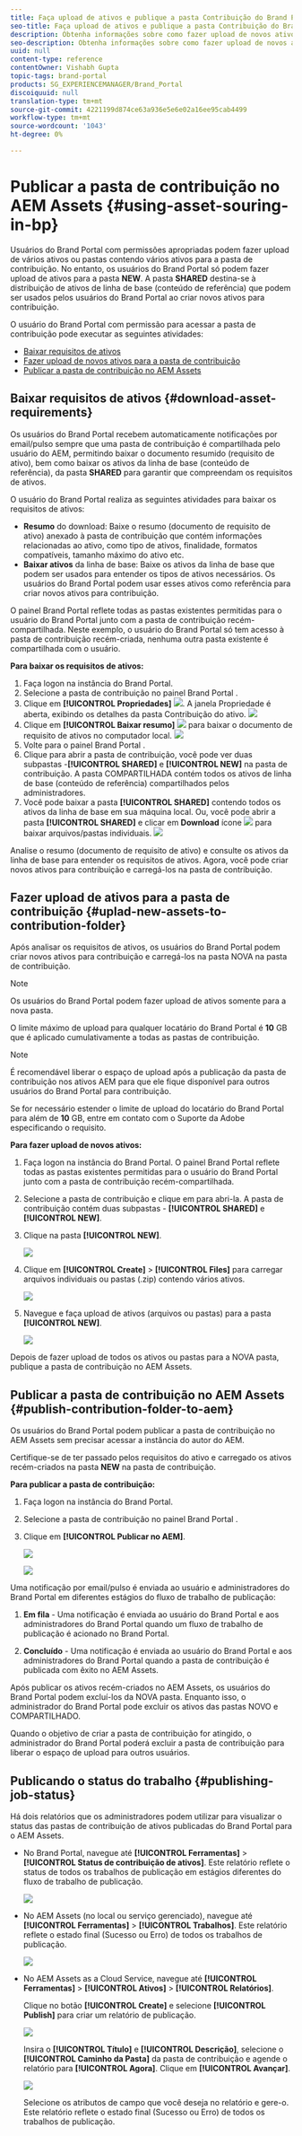 ```yaml
---
title: Faça upload de ativos e publique a pasta Contribuição do Brand Portal para o AEM Assets
seo-title: Faça upload de ativos e publique a pasta Contribuição do Brand Portal para o AEM Assets
description: Obtenha informações sobre como fazer upload de novos ativos e publicar a pasta de contribuição do Brand Portal para o AEM Assets.
seo-description: Obtenha informações sobre como fazer upload de novos ativos e publicar a pasta de contribuição do Brand Portal para o AEM Assets.
uuid: null
content-type: reference
contentOwner: Vishabh Gupta
topic-tags: brand-portal
products: SG_EXPERIENCEMANAGER/Brand_Portal
discoiquuid: null
translation-type: tm+mt
source-git-commit: 4221199d874ce63a936e5e6e02a16ee95cab4499
workflow-type: tm+mt
source-wordcount: '1043'
ht-degree: 0%

---
```



# Publicar a pasta de contribuição no AEM Assets {#using-asset-souring-in-bp}

Usuários do Brand Portal com permissões apropriadas podem fazer upload de vários ativos ou pastas contendo vários ativos para a pasta de contribuição. No entanto, os usuários do Brand Portal só podem fazer upload de ativos para a pasta **NEW**. A pasta **SHARED** destina-se à distribuição de ativos de linha de base (conteúdo de referência) que podem ser usados pelos usuários do Brand Portal ao criar novos ativos para contribuição.

O usuário do Brand Portal com permissão para acessar a pasta de contribuição pode executar as seguintes atividades:

* [Baixar requisitos de ativos](#download-asset-requirements)
* [Fazer upload de novos ativos para a pasta de contribuição](#uplad-new-assets-to-contribution-folder)
* [Publicar a pasta de contribuição no AEM Assets](#publish-contribution-folder-to-aem)

## Baixar requisitos de ativos {#download-asset-requirements}

Os usuários do Brand Portal recebem automaticamente notificações por email/pulso sempre que uma pasta de contribuição é compartilhada pelo usuário do AEM, permitindo baixar o documento resumido (requisito de ativo), bem como baixar os ativos da linha de base (conteúdo de referência), da pasta **SHARED** para garantir que compreendam os requisitos de ativos.

O usuário do Brand Portal realiza as seguintes atividades para baixar os requisitos de ativos:

* **Resumo** do download: Baixe o resumo (documento de requisito de ativo) anexado à pasta de contribuição que contém informações relacionadas ao ativo, como tipo de ativos, finalidade, formatos compatíveis, tamanho máximo do ativo etc.
* **Baixar ativos** da linha de base: Baixe os ativos da linha de base que podem ser usados para entender os tipos de ativos necessários. Os usuários do Brand Portal podem usar esses ativos como referência para criar novos ativos para contribuição.

O painel Brand Portal reflete todas as pastas existentes permitidas para o usuário do Brand Portal junto com a pasta de contribuição recém-compartilhada. Neste exemplo, o usuário do Brand Portal só tem acesso à pasta de contribuição recém-criada, nenhuma outra pasta existente é compartilhada com o usuário.

**Para baixar os requisitos de ativos:**

1. Faça logon na instância do Brand Portal.
1. Selecione a pasta de contribuição no painel Brand Portal .
1. Clique em **[!UICONTROL Propriedades]** ![](assets/properties.png). A janela Propriedade é aberta, exibindo os detalhes da pasta Contribuição do ativo.
   ![](assets/download-asset-requirement1.png)
1. Clique em **[!UICONTROL Baixar resumo]** ![](assets/download.png) para baixar o documento de requisito de ativos no computador local.
   ![](assets/download-asset-requirement2.png)
1. Volte para o painel Brand Portal .
1. Clique para abrir a pasta de contribuição, você pode ver duas subpastas -**[!UICONTROL SHARED]** e **[!UICONTROL NEW]** na pasta de contribuição. A pasta COMPARTILHADA contém todos os ativos de linha de base (conteúdo de referência) compartilhados pelos administradores.
1. Você pode baixar a pasta **[!UICONTROL SHARED]** contendo todos os ativos da linha de base em sua máquina local.
Ou, você pode abrir a pasta **[!UICONTROL SHARED]** e clicar em **Download** ícone ![](assets/download.png) para baixar arquivos/pastas individuais.
   ![](assets/download-asset-requirement3.png)

Analise o resumo (documento de requisito de ativo) e consulte os ativos da linha de base para entender os requisitos de ativos. Agora, você pode criar novos ativos para contribuição e carregá-los na pasta de contribuição.


## Fazer upload de ativos para a pasta de contribuição {#uplad-new-assets-to-contribution-folder}

Após analisar os requisitos de ativos, os usuários do Brand Portal podem criar novos ativos para contribuição e carregá-los na pasta NOVA na pasta de contribuição.

>[!NOTE]
>
>Os usuários do Brand Portal podem fazer upload de ativos somente para a nova pasta.
>
>O limite máximo de upload para qualquer locatário do Brand Portal é **10** GB que é aplicado cumulativamente a todas as pastas de contribuição.

>[!NOTE]
>
>É recomendável liberar o espaço de upload após a publicação da pasta de contribuição nos ativos AEM para que ele fique disponível para outros usuários do Brand Portal para contribuição.
>
>Se for necessário estender o limite de upload do locatário do Brand Portal para além de **10** GB, entre em contato com o Suporte da Adobe especificando o requisito.


**Para fazer upload de novos ativos:**

1. Faça logon na instância do Brand Portal.
O painel Brand Portal reflete todas as pastas existentes permitidas para o usuário do Brand Portal junto com a pasta de contribuição recém-compartilhada.

1. Selecione a pasta de contribuição e clique em para abri-la. A pasta de contribuição contém duas subpastas - **[!UICONTROL SHARED]** e **[!UICONTROL NEW]**.

1. Clique na pasta **[!UICONTROL NEW]**.

   ![](assets/upload-new-assets1.png)

1. Clique em **[!UICONTROL Create]** > **[!UICONTROL Files]** para carregar arquivos individuais ou pastas (.zip) contendo vários ativos.

   ![](assets/upload-new-assets2.png)

1. Navegue e faça upload de ativos (arquivos ou pastas) para a pasta **[!UICONTROL NEW]**.

   ![](assets/upload-new-assets3.png)

Depois de fazer upload de todos os ativos ou pastas para a NOVA pasta, publique a pasta de contribuição no AEM Assets.


## Publicar a pasta de contribuição no AEM Assets {#publish-contribution-folder-to-aem}

Os usuários do Brand Portal podem publicar a pasta de contribuição no AEM Assets sem precisar acessar a instância do autor do AEM.

Certifique-se de ter passado pelos requisitos do ativo e carregado os ativos recém-criados na pasta **NEW** na pasta de contribuição.

**Para publicar a pasta de contribuição:**

1. Faça logon na instância do Brand Portal.

1. Selecione a pasta de contribuição no painel Brand Portal .
1. Clique em **[!UICONTROL Publicar no AEM]**.

   ![](assets/export.png)

   ![](assets/publish-contribution-folder-to-aem.png)

Uma notificação por email/pulso é enviada ao usuário e administradores do Brand Portal em diferentes estágios do fluxo de trabalho de publicação:
1. **Em fila**  - Uma notificação é enviada ao usuário do Brand Portal e aos administradores do Brand Portal quando um fluxo de trabalho de publicação é acionado no Brand Portal.

1. **Concluído**  - Uma notificação é enviada ao usuário do Brand Portal e aos administradores do Brand Portal quando a pasta de contribuição é publicada com êxito no AEM Assets.

Após publicar os ativos recém-criados no AEM Assets, os usuários do Brand Portal podem excluí-los da NOVA pasta. Enquanto isso, o administrador do Brand Portal pode excluir os ativos das pastas NOVO e COMPARTILHADO.

Quando o objetivo de criar a pasta de contribuição for atingido, o administrador do Brand Portal poderá excluir a pasta de contribuição para liberar o espaço de upload para outros usuários.

## Publicando o status do trabalho {#publishing-job-status}

Há dois relatórios que os administradores podem utilizar para visualizar o status das pastas de contribuição de ativos publicadas do Brand Portal para o AEM Assets.

* No Brand Portal, navegue até **[!UICONTROL Ferramentas]** > **[!UICONTROL Status de contribuição de ativos]**. Este relatório reflete o status de todos os trabalhos de publicação em estágios diferentes do fluxo de trabalho de publicação.

   ![](assets/contribution-folder-status.png)

* No AEM Assets (no local ou serviço gerenciado), navegue até **[!UICONTROL Ferramentas]** > **[!UICONTROL Trabalhos]**. Este relatório reflete o estado final (Sucesso ou Erro) de todos os trabalhos de publicação.

   ![](assets/publishing-status.png)

* No AEM Assets as a Cloud Service, navegue até **[!UICONTROL Ferramentas]** > **[!UICONTROL Ativos]** > **[!UICONTROL Relatórios]**.

   Clique no botão **[!UICONTROL Create]** e selecione **[!UICONTROL Publish]** para criar um relatório de publicação.

   ![](assets/create-publish-report.png)

   Insira o **[!UICONTROL Título]** e **[!UICONTROL Descrição]**, selecione o **[!UICONTROL Caminho da Pasta]** da pasta de contribuição e agende o relatório para **[!UICONTROL Agora]**. Clique em **[!UICONTROL Avançar]**.

   ![](assets/create-publish-report1.png)

   Selecione os atributos de campo que você deseja no relatório e gere-o. Este relatório reflete o estado final (Sucesso ou Erro) de todos os trabalhos de publicação.

<!--
>[!NOTE]
>
>Currently, no report is generated in AEM Assets as a Cloud Service for the Asset Sourcing workflow. 
-->






